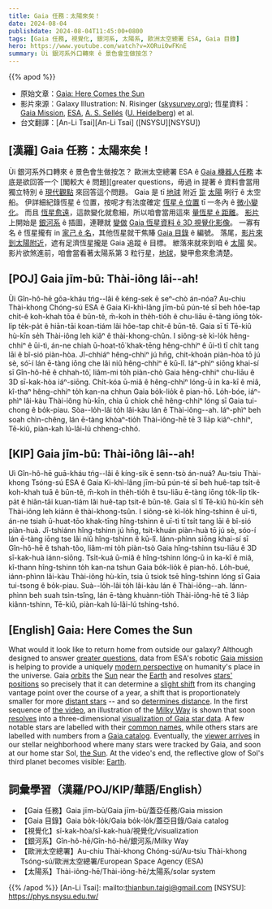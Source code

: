 ```yaml
---
title: Gaia 任務：太陽來矣！
date: 2024-08-04
publishdate: 2024-08-04T11:45:00+0800
tags: [Gaia 任務, 視覺化, 銀河系, 太陽系, 歐洲太空總署 ESA, Gaia 目錄]
hero: https://www.youtube.com/watch?v=XORui0wFKnE
summary: Ùi 銀河系外口轉來 ê 景色會生做按怎？
---
```


{{% apod %}}

- 原始文章：[Gaia: Here Comes the Sun](https://apod.nasa.gov/apod/ap240804.html)
- 影片來源：Galaxy Illustration: N. Risinger ([skysurvey.org](http://skysurvey.org/)); 恆星資料：[Gaia Mission](http://sci.esa.int/gaia/28820-summary/), [ESA](http://www.esa.int/), [A. S. Sellés](https://tonisagrista.com/) ([U. Heidelberg](https://zah.uni-heidelberg.de/welcome)) et al.
- 台文翻譯：[An-Li Tsai][An-Li Tsai] ([NSYSU][NSYSU])

## [漢羅] Gaia 任務：太陽來矣！
Ùi 銀河系外口轉來 ê 景色會生做按怎？
歐洲太空總署 ESA ê [Gaia 機器人任務][Gaia mission] 本底是欲回答一个 [閣較大 ê 問題][greater questions，毋過 in 提著 ê 資料會當用 獨立特別 ê [現代觀點][modern perspective] 來回答這个問題。
Gaia 是 tī [地球][Earth 1]  附近 [踅][orbits] [太陽][Sun] 咧行 ê 太空船。
伊詳細紀錄恆星 ê 位置，按呢才有法度確定 [恆星 ê 位置][stars' positions] tī 一冬內 ê [微小變化][slight shift]。
而且 [恆星愈遠][distant stars]，這款變化就愈細，所以咱會當用這來 [量恆星 ê 距離][determines distance]。
[影片][the video] 上開始是 [銀河系][Milky Way] ê 插圖，連鞭就 [變做][resolves] [Gaia 恆星資料 ê 3D 視覺化影像][visualization of Gaia star data]。
一寡有名 ê 恆星攏有 in [家己 ê 名][common names]，其他恆星就干焦賰 [Gaia 目錄][Gaia catalog] ê 編號。
落尾，[影片來到太陽附近][viewer arrives]，遮有足濟恆星攏是 Gaia 追蹤 ê 目標。
紲落來就來到咱 ê [太陽][the Sun] 矣。
影片欲煞進前，咱會當看著太陽系第 3 粒行星，[地球][Earth 2]，變甲愈來愈清楚。

## [POJ] Gaia jīm-bū: Thài-iông lâi--ah!
Ùi Gîn-hô-hē gōa-kháu tńg--lâi ê kéng-sek ē seⁿ-chò án-nóa?
Au-chiu Thài-khong Chóng-sú ESA ê Gaia Ki-khì-lâng jīm-bū pún-té sī beh hôe-tap chi̍t-ê koh-khah tōa ê būn-tê, m̄-koh in the̍h-tio̍h ê chu-liāu ē-tàng iōng to̍k-li̍p te̍k-pa̍t ê hiān-tāi koan-tiám lâi hôe-tap chit-ê būn-tê.
Gaia sī tī Tē-kiû hù-kīn se̍h Thài-iông leh kiâⁿ ê thài-khong-chûn.
I siông-sè kì-lo̍k hêng-chhiⁿ ê ūi-tì, án-ne chiah ū-hoat-tō͘ khak-tēng hêng-chhiⁿ ê ūi-tì tī chi̍t tang lāi ê bî-sió piàn-hòa.
Jî-chhiáⁿ hêng-chhiⁿ jú hn̄g, chit-khoán piàn-hòa tō jú sè, só͘-í lán ē-tàng iōng che lâi niû hêng-chhiⁿ ê kū-lî.
Iáⁿ-phìⁿ siōng khai-sí sī Gîn-hô-hē ê chhah-tô͘, liâm-mi to̍h piàn-chò Gaia hêng-chhiⁿ chu-liāu ê 3D sī-kak-hòa iáⁿ-siōng.
Chi̍t-kóa ū-miâ ê hêng-chhiⁿ lóng-ū in ka-kī ê miâ, kî-thaⁿ hêng-chhiⁿ to̍h kan-na chhun Gaia bo̍k-lio̍k ê pian-hō.
Lo̍h-bóe, iáⁿ-phìⁿ lâi-kàu Thài-iông hù-kīn, chia ū chiok chē hêng-chhiⁿ lóng sī Gaia tui-chong ê bo̍k-piau.
Sòa--lo̍h-lâi to̍h lâi-kàu lán ê Thài-iông--ah.
Iáⁿ-phìⁿ beh soah chìn-chêng, lán ē-tàng khòaⁿ-tio̍h Thài-iông-hē tē 3 lia̍p kiâⁿ-chhiⁿ, Tē-kiû, piàn-kah lú-lâi-lú chheng-chhó.

## [KIP] Gaia jīm-bū: Thài-iông lâi--ah!
Uì Gîn-hô-hē guā-kháu tńg--lâi ê kíng-sik ē senn-tsò án-nuá?
Au-tsiu Thài-khong Tsóng-sú ESA ê Gaia Ki-khì-lâng jīm-bū pún-té sī beh huê-tap tsi̍t-ê koh-khah tuā ê būn-tê, m̄-koh in the̍h-tio̍h ê tsu-liāu ē-tàng iōng to̍k-li̍p ti̍k-pa̍t ê hiān-tāi kuan-tiám lâi huê-tap tsit-ê būn-tê.
Gaia sī tī Tē-kiû hù-kīn se̍h Thài-iông leh kiânn ê thài-khong-tsûn.
I siông-sè kì-lo̍k hîng-tshinn ê uī-tì, án-ne tsiah ū-huat-tōo khak-tīng hîng-tshinn ê uī-tì tī tsi̍t tang lāi ê bî-sió piàn-huà.
Jî-tshiánn hîng-tshinn jú hn̄g, tsit-khuán piàn-huà tō jú sè, sóo-í lán ē-tàng iōng tse lâi niû hîng-tshinn ê kū-lî.
Iánn-phìnn siōng khai-sí sī Gîn-hô-hē ê tshah-tôo, liâm-mi to̍h piàn-tsò Gaia hîng-tshinn tsu-liāu ê 3D sī-kak-huà iánn-siōng.
Tsi̍t-kuá ū-miâ ê hîng-tshinn lóng-ū in ka-kī ê miâ, kî-thann hîng-tshinn to̍h kan-na tshun Gaia bo̍k-lio̍k ê pian-hō.
Lo̍h-bué, iánn-phìnn lâi-kàu Thài-iông hù-kīn, tsia ū tsiok tsē hîng-tshinn lóng sī Gaia tui-tsong ê bo̍k-piau.
Suà--lo̍h-lâi to̍h lâi-kàu lán ê Thài-iông--ah.
Iánn-phìnn beh suah tsìn-tsîng, lán ē-tàng khuànn-tio̍h Thài-iông-hē tē 3 lia̍p kiânn-tshinn, Tē-kiû, piàn-kah lú-lâi-lú tshing-tshó.

## [English] Gaia: Here Comes the Sun
What would it look like to return home from outside our galaxy?
Although designed to answer [greater questions][greater questions], data from ESA's robotic [Gaia mission][Gaia mission] is helping to provide a uniquely [modern perspective][modern perspective] on humanity's place in the universe.
Gaia [orbits][orbits] the [Sun][Sun] near the [Earth][Earth 1] and resolves [stars' positions][stars' positions] so precisely that it can determine a [slight shift][slight shift] from its changing vantage point over the course of a year, a shift that is proportionately smaller for more [distant stars][distant stars] -- and so [determines distance][determines distance].
In the first sequence of [the video][the video], an illustration of the [Milky Way][Milky Way] is shown that soon [resolves][resolves] into a three-dimensional [visualization of Gaia star data][visualization of Gaia star data].
A few notable stars are labelled with their [common names][common names], while others stars are labelled with numbers from a [Gaia catalog][Gaia catalog].
Eventually, the [viewer arrives][viewer arrives] in our stellar neighborhood where many stars were tracked by Gaia, and soon at our home star Sol, [the Sun][the Sun].
At the video's end, the reflective glow of Sol's third planet becomes visible: [Earth][Earth 2].

## 詞彙學習（漢羅/POJ/KIP/華語/English）
- 【Gaia 任務】Gaia jīm-bū/Gaia jīm-bū/蓋亞任務/Gaia mission
- 【Gaia 目錄】Gaia bo̍k-lo̍k/Gaia bo̍k-lo̍k/蓋亞目錄/Gaia catalog
- 【視覺化】sī-kak-hòa/sī-kak-huà/視覺化/visualization
- 【銀河系】Gîn-hô-hē/Gîn-hô-hē/銀河系/Milky Way
- 【歐洲太空總署】Au-chiu Thài-khong Chóng-sú/Au-tsiu Thài-khong Tsóng-sú/歐洲太空總署/European Space Agency (ESA)
- 【太陽系】Thài-iông-hē/Thài-iông-hē/太陽系/solar system

{{% /apod %}}
[An-Li Tsai]: mailto:thianbun.taigi@gmail.com
[NSYSU]: https://phys.nsysu.edu.tw/

[copyright]: https://apod.nasa.gov/apod/fap/lib/about_apod.html#srapply
[License3]: https://creativecommons.org/licenses/by/3.0/
[License2]:https://creativecommons.org/licenses/by-nc-nd/2.0/

[greater questions]:https://www.youtube.com/watch?v=oGri4YNggoc
[Gaia mission]:http://www.esa.int/Our_Activities/Space_Science/Gaia_overview
[modern perspective]:http://www.nature.com/news/milky-way-mapper-6-ways-the-gaia-spacecraft-will-change-astronomy-1.20569
[orbits]:https://en.wikipedia.org/wiki/Lissajous_orbit
[Sun]:https://science.nasa.gov/sun
[Earth 1]:https://apod.nasa.gov/apod/ap220206.html
[stars' positions]:https://www.youtube.com/watch?v=BT0Xh1BizSI
[slight shift]:https://www.youtube.com/watch?v=2Z_O66Z4l6Y
[distant stars]:http://imagine.gsfc.nasa.gov/features/cosmic/solar_neighborhood.html
[determines distance]:https://en.wikipedia.org/wiki/Cosmic_distance_ladder
[the video]:https://www.youtube.com/watch?v=XORui0wFKnE
[Milky Way]:https://www.nasa.gov/image-article/milky-way-our-location/
[resolves]:https://apod.nasa.gov/apod/ap111018.html
[visualization of Gaia star data]:https://zah.uni-heidelberg.de/gaia/outreach/gaiasky/
[common names]:http://stars.astro.illinois.edu/sow/starname.html
[Gaia catalog]:http://www.cosmos.esa.int/web/gaia/dr1
[viewer arrives]:https://apod.nasa.gov/apod/ap190818.html
[the Sun]:https://youtu.be/KQetemT1sWc
[Earth 2]:https://apod.nasa.gov/apod/ap100713.html
